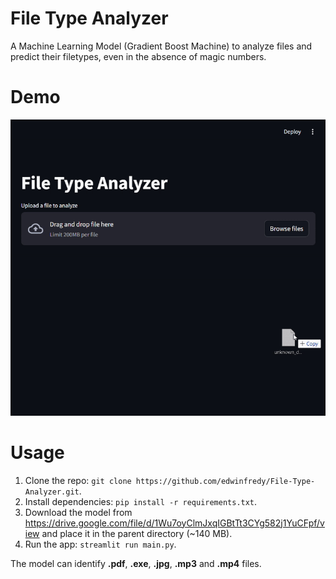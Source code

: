 # File Type Analyzer
A Machine Learning Model (Gradient Boost Machine) to analyze files and predict their filetypes, even in the absence of magic numbers.

# Demo

![Demo GIF](https://github.com/edwinfredy/File-Type-Analyzer/blob/main/Media/demo.gif)

# Usage

1. Clone the repo: `git clone https://github.com/edwinfredy/File-Type-Analyzer.git`.
2. Install dependencies: `pip install -r requirements.txt`.
3. Download the model from https://drive.google.com/file/d/1Wu7oyClmJxqIGBtTt3CYg582j1YuCFpf/view and place it in the parent directory (~140 MB).
4. Run the app: `streamlit run main.py`.

The model can identify **.pdf**, **.exe**, **.jpg**, **.mp3** and **.mp4** files.
